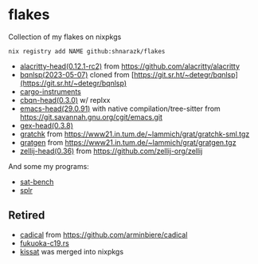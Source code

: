 # flakes
Collection of my flakes on nixpkgs

```
nix registry add NAME github:shnarazk/flakes
```

- [alacritty-head(0.12.1-rc2)](https://alacritty.org) from https://github.com/alacritty/alacritty
- [bqnlsp(2023-05-07)](https://github.iom/shnarazk/bqnlsp) cloned from [https://git.sr.ht/~detegr/bqnlsp](https://git.sr.ht/~detegr/bqnlsp)
- [cargo-instruments](https://github.com/cmyr/cargo-instruments)
- [cbqn-head(0.3.0)](https://github.com/dzaima/CBQN) w/ replxx
- [emacs-head(29.0.91)](https://www.gnu.org/software/emacs/) with native compilation/tree-sitter from https://git.savannah.gnu.org/cgit/emacs.git
- [gex-head(0.3.8)](https://github.com/Piturnah/gex)
- [gratchk](https://www21.in.tum.de/~lammich/grat/) from https://www21.in.tum.de/~lammich/grat/gratchk-sml.tgz
- [gratgen](https://www21.in.tum.de/~lammich/grat/) from https://www21.in.tum.de/~lammich/grat/gratgen.tgz
- [zellij-head(0.36)](https://zellij.dev) from https://github.com/zellij-org/zellij

And some my programs:

- [sat-bench](https://github.iom/shnarazk/SAT-bench)
- [splr](https://github.com/shnarazk/splr)

## Retired

- [cadical](http://fmv.jku.at/cadical) from https://github.com/arminbiere/cadical
- [fukuoka-c19.rs](https://github.com/shnarazk/fukuoka-c19.rs)
- [kissat](http://fmv.jku.at/kissat) was merged into nixpkgs

